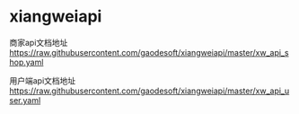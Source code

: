 # xiangweiapi

商家api文档地址
    https://raw.githubusercontent.com/gaodesoft/xiangweiapi/master/xw_api_shop.yaml

用户端api文档地址
    https://raw.githubusercontent.com/gaodesoft/xiangweiapi/master/xw_api_user.yaml